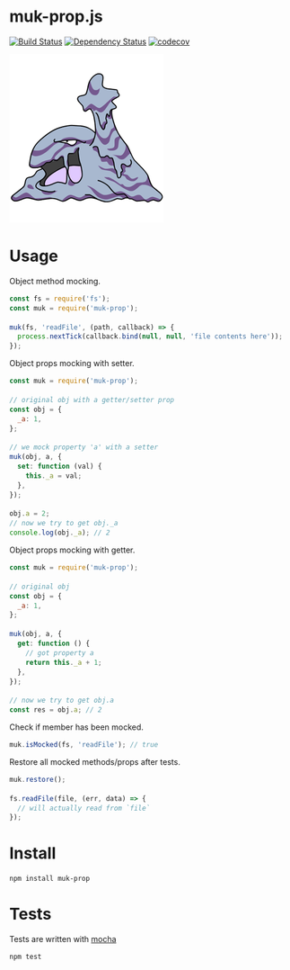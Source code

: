 # muk-prop.js

[![Build Status](https://secure.travis-ci.org/fent/muk-prop.js.svg)](http://travis-ci.org/fent/muk-prop.js)
[![Dependency Status](https://david-dm.org/fent/muk-prop.js.svg)](https://david-dm.org/fent/muk-prop.js)
[![codecov](https://codecov.io/gh/fent/muk-prop.js/branch/master/graph/badge.svg)](https://codecov.io/gh/fent/muk-prop.js)

![muk](muk.gif)

# Usage

Object method mocking.

```js
const fs = require('fs');
const muk = require('muk-prop');

muk(fs, 'readFile', (path, callback) => {
  process.nextTick(callback.bind(null, null, 'file contents here'));
});
```

Object props mocking with setter.

```js
const muk = require('muk-prop');

// original obj with a getter/setter prop
const obj = {
  _a: 1,
};

// we mock property 'a' with a setter
muk(obj, a, {
  set: function (val) {
    this._a = val;
  },
});

obj.a = 2;
// now we try to get obj._a
console.log(obj._a); // 2
```

Object props mocking with getter.

```js
const muk = require('muk-prop');

// original obj
const obj = {
  _a: 1,
};

muk(obj, a, {
  get: function () {
    // got property a
    return this._a + 1; 
  },
});

// now we try to get obj.a
const res = obj.a; // 2
```

Check if member has been mocked.

```js
muk.isMocked(fs, 'readFile'); // true
```

Restore all mocked methods/props after tests.

```js
muk.restore();

fs.readFile(file, (err, data) => {
  // will actually read from `file`
});
```


# Install

    npm install muk-prop


# Tests
Tests are written with [mocha](https://mochajs.org)

```bash
npm test
```
